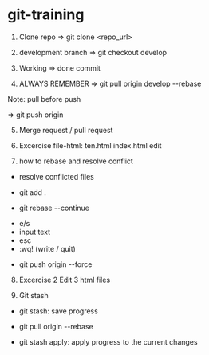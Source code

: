 # git-training

1. Clone repo 
=> git clone <repo_url>

2. development branch
=> git checkout develop

3. Working
=> done commit 

4. ALWAYS REMEMBER
=> git pull origin develop --rebase

Note: pull before push

=> git push origin <branch-name>

5. Merge request / pull request


6. Excercise
file-html: ten.html
index.html edit

7. how to rebase and resolve conflict

- resolve conflicted files

- git add .

- git rebase --continue
 + e/s
 + input text
 + esc
 + :wq! (write / quit)

- git push origin <ten nhanh> --force

8. Excercise 2
Edit 3 html files

9. Git stash

- git stash: save progress

- git pull origin <base branch> --rebase

- git stash apply: apply progress to the current changes
